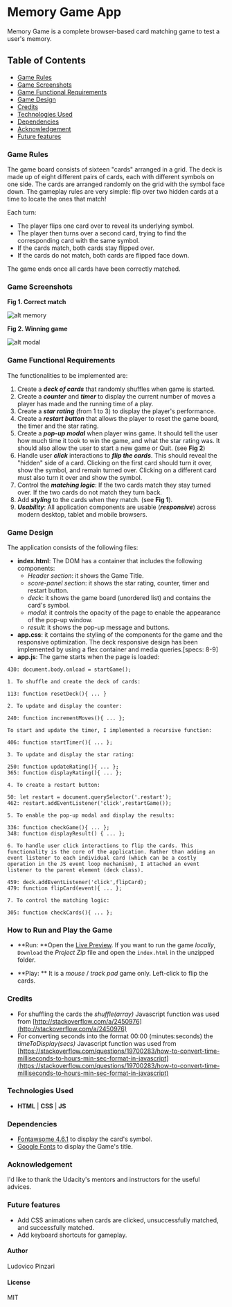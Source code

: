 # Memory Game App
Memory Game is a complete browser-based card matching game to test a user's memory.

## Table of Contents

* [Game Rules](#game-rules)
* [Game Screenshots](#game-Screenshots)
* [Game Functional Requirements](#game-functional-requirements)
* [Game Design](#game-design)
* [Credits](#credits)
* [Technologies Used](#technologies-used)
* [Dependencies](#dependencies)
* [Acknowledgement](#acknowledgement)
* [Future features](#future-features)

### Game Rules
The game board consists of sixteen "cards" arranged in a grid. The deck is made up of eight different pairs of cards, each with different symbols on one side. The cards are arranged randomly on the grid with the symbol face down. The gameplay rules are very simple: flip over two hidden cards at a time to locate the ones that match!

Each turn:

- The player flips one card over to reveal its underlying symbol.
- The player then turns over a second card, trying to find the  corresponding card with the same symbol.
- If the cards match, both cards stay flipped over.
- If the cards do not match, both cards are flipped face down.

The game ends once all cards have been correctly matched.


### Game Screenshots
**Fig 1. Correct match**

![alt memory](/img/memory_game_1.GIF)

**Fig 2. Winning game**

![alt modal](/img/modal_popup.GIF)



### Game Functional Requirements
The functionalities to be implemented are:

1. Create a ***deck of cards*** that randomly shuffles when game is started.
2. Create a ***counter*** and ***timer*** to display the current number of moves a player has made and the running time of a play.
3. Create a ***star rating*** (from 1 to 3) to display the player's performance.
4. Create a ***restart button*** that allows the player to reset the game board, the timer and the star rating.
5. Create a ***pop-up modal*** when player wins game. It should tell the user how much time it took to win the game, and what the star rating was. It should also allow the user to start a new game or Quit. (see **Fig 2**)
6. Handle user ***click*** interactions to ***flip the cards***. This should reveal the "hidden" side of a card. Clicking on the first card should turn it over, show the symbol, and remain turned over. Clicking on a different card must also turn it over and show the symbol.
7. Control the ***matching logic***: If the two cards match they stay turned over. If the two cards do not match they turn back.
8. Add ***styling*** to the cards when they match. (see **Fig 1**).
9. ***Usability***: All application components are usable (***responsive***) across modern desktop, tablet and mobile browsers.

### Game Design
The application consists of the following files:

* **index.html**: The DOM has a container that includes the following components:
    * *Header section*: it shows  the Game Title.
    * *score-panel section*: it shows the star rating, counter, timer and restart button.
    * *deck*: it shows the game board (unordered list) and contains the card's symbol.
    * *modal*: it controls the opacity of the page to enable the appearance of the pop-up window.
    * *result*: it shows the pop-up message and buttons.
* **app.css**: it contains the styling of the components for the game and the responsive optimization. The deck responsive design has been implemented by using a flex container and media queries.[specs: 8-9]
* **app.js**: The game starts when the page is loaded:
```
430: document.body.onload = startGame();
```
    1. To shuffle and create the deck of cards:
```
113: function resetDeck(){ ... }
```
    2. To update and display the counter:
```
240: function incrementMoves(){ ... };
```
    To start and update the timer, I implemented a recursive function:
```
406: function startTimer(){ ... };
```
    3. To update and display the star rating:
```
250: function updateRating(){ ... };
365: function displayRating(){ ... };
```
    4. To create a restart button:
```
50: let restart = document.querySelector('.restart');
462: restart.addEventListener('click',restartGame());
```
    5. To enable the pop-up modal and display the results:
```
336: function checkGame(){ ... };
348: function displayResult() { ... };
```
    6. To handle user click interactions to flip the cards. This functionality is the core of the application. Rather than adding an event listener to each individual card (which can be a costly operation in the JS event loop mechanism), I attached an event listener to the parent element (deck class).
```
459: deck.addEventListener('click',flipCard);
479: function flipCard(event){ ... };
```
    7. To control the matching logic:
```
305: function checkCards(){ ... };
```

### How to Run and Play the Game
- **Run: **Open the [Live Preview](https://lpinzari.github.io/memory-game/). If you want to run the game *locally*, <code>Download</code> the *Project Zip* file and open the <code>index.html</code> in the unzipped folder.

- **Play: ** It is a *mouse* / *track pad* game only. Left-click to flip the cards. 


### Credits
- For shuffling the cards  the *shuffle(array)* Javascript function was used from [http://stackoverflow.com/a/2450976](http://stackoverflow.com/a/2450976)
- For converting seconds into the format 00:00 (minutes:seconds) the *timeToDisplay(secs)* Javascript function was used from [https://stackoverflow.com/questions/19700283/how-to-convert-time-milliseconds-to-hours-min-sec-format-in-javascript](https://stackoverflow.com/questions/19700283/how-to-convert-time-milliseconds-to-hours-min-sec-format-in-javascript)

### Technologies Used
- **HTML** | **CSS** | **JS**

### Dependencies
- [Fontawsome 4.6.1](https://maxcdn.bootstrapcdn.com/font-awesome/4.6.1/css/font-awesome.min.css) to display the card's symbol.
- [Google Fonts](https://fonts.googleapis.com/css?family=Kalam) to display the Game's title.

### Acknowledgement
I'd like to thank the Udacity's mentors and instructors for the useful advices.

### Future features
- Add CSS animations when cards are clicked, unsuccessfully matched, and successfully matched.
- Add keyboard shortcuts for gameplay.

#### Author
Ludovico Pinzari

#### License
MIT

